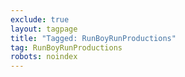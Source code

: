 ```yaml
---
exclude: true
layout: tagpage
title: "Tagged: RunBoyRunProductions"
tag: RunBoyRunProductions
robots: noindex
---
```

